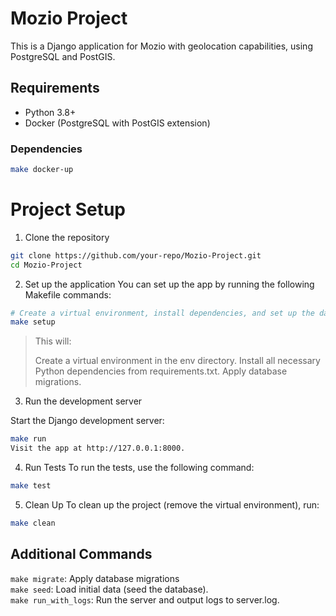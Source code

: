 # Mozio Project

This is a Django application for Mozio with geolocation capabilities, using PostgreSQL and PostGIS.

## Requirements

- Python 3.8+
- Docker (PostgreSQL with PostGIS extension)

### Dependencies

```bash
make docker-up
```

# Project Setup
1. Clone the repository
```bash
git clone https://github.com/your-repo/Mozio-Project.git
cd Mozio-Project
```

2. Set up the application
You can set up the app by running the following Makefile commands:

```bash
# Create a virtual environment, install dependencies, and set up the database
make setup
```

> This will:
>
> Create a virtual environment in the env directory.
> Install all necessary Python dependencies from requirements.txt.
> Apply database migrations.

3. Run the development server

Start the Django development server:

```bash
make run
Visit the app at http://127.0.0.1:8000.
```

4. Run Tests
To run the tests, use the following command:

```bash
make test
```

5. Clean Up
To clean up the project (remove the virtual environment), run:

```bash
make clean
```

## Additional Commands

`make migrate`: Apply database migrations </br>
`make seed`: Load initial data (seed the database). </br>
`make run_with_logs`: Run the server and output logs to server.log.
